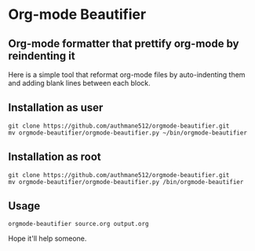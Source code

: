 # Org-mode Beautifier
## Org-mode formatter that prettify org-mode by reindenting it

Here is a simple tool that reformat org-mode files by auto-indenting them and adding blank lines between each block.

## Installation as user

    git clone https://github.com/authmane512/orgmode-beautifier.git
    mv orgmode-beautifier/orgmode-beautifier.py ~/bin/orgmode-beautifier

## Installation as root

    git clone https://github.com/authmane512/orgmode-beautifier.git
    mv orgmode-beautifier/orgmode-beautifier.py /bin/orgmode-beautifier

## Usage

    orgmode-beautifier source.org output.org

Hope it'll help someone.
